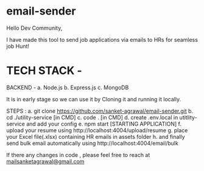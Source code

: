 # email-sender

Hello Dev Community,

I have made this tool to send job applications via emails to HRs for seamless job Hunt!

# TECH STACK -
BACKEND -
a. Node.js 
b. Express.js
c. MongoDB

It is in early stage so we can use it by Cloning it and running it locally.

STEPS :
a. git clone https://github.com/sanket-agrawal/email-sender.git
b. cd ./utility-service [in CMD]
c. code .   [in CMD]
d. create .env.local in utitlity-service and add your config
e. npm start [STARTING APPLICATION]
f. upload your resume using http://localhost:4004/upload/resume
g. place your Excel file(.xlsx) containing HR emails in assets folder 
h. and finally send bulk email automatically using http://localhost:4004/email/bulk

If there any changes in code , please feel free to reach at mailsanketagrawal@gmail.com
